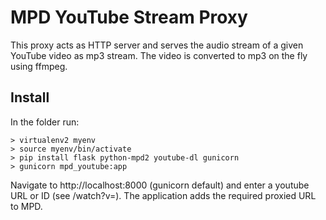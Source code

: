 MPD YouTube Stream Proxy
========================

This proxy acts as HTTP server and serves the audio stream of a given
YouTube video as mp3 stream. The video is converted to mp3 on the fly
using ffmpeg.

Install
-------

In the folder run:

    > virtualenv2 myenv
    > source myenv/bin/activate
    > pip install flask python-mpd2 youtube-dl gunicorn
    > gunicorn mpd_youtube:app

Navigate to http://localhost:8000 (gunicorn default) and enter a youtube URL or
ID (see /watch?v=<id>). The application adds the required proxied URL to MPD.